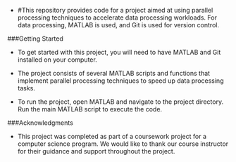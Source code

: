 - #This repository provides code for a project aimed at using parallel processing techniques to accelerate data processing workloads. For data processing, MATLAB is used, and Git is used for version control.

###Getting Started
- To get started with this project, you will need to have MATLAB and Git installed on your computer.

- The project consists of several MATLAB scripts and functions that implement parallel processing techniques to speed up data processing tasks.

- To run the project, open MATLAB and navigate to the project directory. Run the main MATLAB script to execute the code.

###Acknowledgments
- This project was completed as part of a coursework project for a computer science program. We would like to thank our course instructor for their guidance and support throughout the project.
